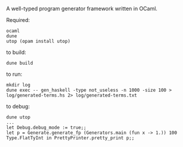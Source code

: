 
A well-typed program generator framework written in OCaml.



Required:
```
ocaml
dune
utop (opam install utop)
```


to build:
```
dune build
```


to run:
```
mkdir log
dune exec -- gen_haskell -type not_useless -n 1000 -size 100 > log/generated-terms.hs 2> log/generated-terms.txt
```


to debug:
```
dune utop
...
let Debug.debug_mode := true;;
let p = Generate.generate_fp (Generators.main (fun x -> 1.)) 100 Type.FlatTyInt in PrettyPrinter.pretty_print p;;
```
